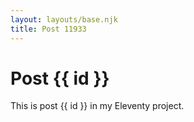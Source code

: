 ```yaml
---
layout: layouts/base.njk
title: Post 11933
---
```


# Post {{ id }}

This is post {{ id }} in my Eleventy project.
